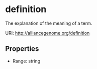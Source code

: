 # definition

The explanation of the meaning of a term.

URI: http://alliancegenome.org/definition



<!-- no inheritance hierarchy -->


## Properties

 * Range: string


